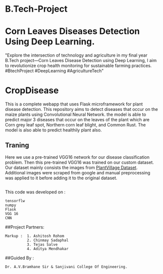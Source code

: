 # B.Tech-Project
# Corn Leaves Diseases Detection Using Deep Learning.
"Explore the intersection of technology and agriculture in my final year B.Tech project—Corn Leaves Disease Detection using  Deep Learning, I aim to revolutionize crop health monitoring for sustainable farming practices.  #BtechProject #DeepLearning #AgricultureTech"

# CropDisease
This is a complete webapp that uses Flask microframework for plant disease detection.
This repository aims to detect diseases that occur on the maize plants using Convolutional Neural Network. the model is able to predict major 3 diseases that occur on the leaves of the plant which are Corn grey leaf spot, Northern corn leaf blight, and Common Rust. The model is also able to predict healthily plant also.<br>

## Traning
Here we use a pre-trained VGG16 network for our disease classification problem. Then this pre-trained VGG16 was trained on our custom dataset. Our dataset mainly consists the images from [PlantVillage Dataset](https://www.kaggle.com/emmarex/plantdisease). Additional images were scraped from google and manual preprocessing was applied to it before adding it to the original dataset.

##  
This code was developed on : 
```
tensorflw
numpy
Flask
VGG 16 
CNN
```

##Project Partners:
```
Markup :  1. Ashitosh Rohom
          2. Chinmay Sadaphal
          3. Tejas Salve
          4. Aditya Mendhakar
```

##Guided By : 
```
Dr. A.V.Bramhane Sir & Sanjivani College Of Engineering.          
```

